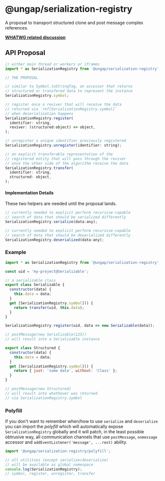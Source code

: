 # @ungap/serialization-registry

A proposal to transport structured clone and post message complex references.

**[WHATWG related discussion](https://github.com/whatwg/html/issues/7428#issuecomment-2888486503)**

## API Proposal

```js
// either main thread or workers or iframes
import * as SerializationRegistry from '@ungap/serialization-registry';

// THE PROPOSAL

// similar to Symbol.toStringTag, an accessor that returns
// structured or transfered data to represent the instance
SerializationRegistry.symbol;

// register once a reviver that will receive the data
// returned via `ref[SerializationRegistry.symbol]`
// when deserialization happens
SerializationRegistry.register(
  identifier: string,
  reviver: (structured:object) => object,
);

// unregister a unique identifier previously registered
SerializationRegistry.unregister(identifier: string);

// an explicit transferable representation of the
// registered entity that will pass through the reviver
// once the other side of the algorithm receive the data
SerializationRegistry.transfer(
  identifier: string,
  structured: object,
);
```

#### Implementation Details

These two helpers are needed until the proposal lands.

```js
// currently needed to explicit perform recursive-capable
// search of data that should be serialized differently
SerializationRegistry.serialize(data:any);

// currently needed to explicit perform recursive-capable
// search of data that should be deserialized differently
SerializationRegistry.deserialized(data:any);
```

### Example

```js
import * as SerializationRegistry from '@ungap/serialization-registry';

const uid = 'my-project@Serializable';

// a serializable class
export class Serializable {
  constructor(data) {
    this.data = data;
  }
  get [SerializationRegistry.symbol]() {
    return transfer(uid, this.data);
  }
}

SerializationRegistry.register(uid, data => new Serializable(data));

// postMessage(new Serializable(123))
// will result into a Serializable instance

export class Structured {
  constructor(data) {
    this.data = data;
  }
  get [SerializationRegistry.symbol]() {
    return { just: 'some data', without: 'Class' };
  }
}

// postMessage(new Structured)
// will result into whathever was returned
// via SerializationRegistry.symbol
```

### Polyfill

If you don't want to remember when/how to use `serialize` and `deserialize` you can import the *polyfill* which will automatically expose `SerializationRegistry` globally and it will patch, in the least possible obtrusive way, all communication channels that use `postMessage`, `onmessage` accessor and `addEventListener('message', ...rest)` ability.

```js
import '@ungap/serialization-registry/polyfill';

// all utilities (except serialize/deserialize)
// will be available as global namespace
console.log(SerializationRegistry);
// symbol, register, unregister, transfer
```
